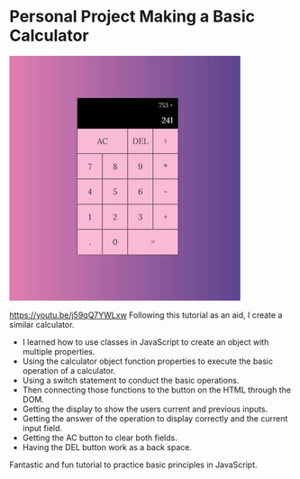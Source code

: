 # Personal Project Making a Basic Calculator 
 ![Basic Calculator Screenshot](/CalcalatorImage.JPG)


<https://youtu.be/j59qQ7YWLxw>
Following this tutorial as an aid, I create a similar calculator. 

- I learned how to use classes in JavaScript to create an object with multiple properties.
- Using the calculator object function properties to execute the basic operation of a calculator.
- Using a switch statement to conduct the basic operations.
- Then connecting those functions to the button on the HTML through the DOM.
- Getting the display to show the users current and previous inputs.
- Getting the answer of the operation to display correctly and the current input field.
- Getting the AC button to clear both fields.
- Having the DEL button work as a back space.

Fantastic and fun tutorial to practice basic principles in JavaScript.
